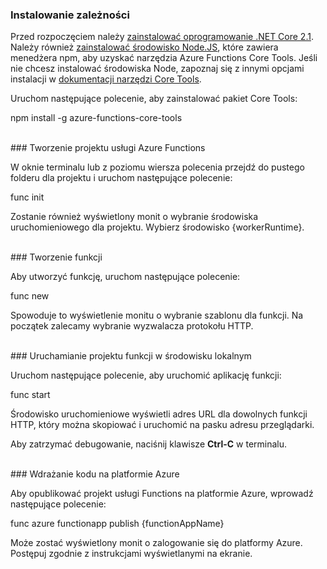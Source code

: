 ### Instalowanie zależności

Przed rozpoczęciem należy <a href="https://go.microsoft.com/fwlink/?linkid=2016373" target="_blank">zainstalować oprogramowanie .NET Core 2.1</a>. Należy również <a href="https://go.microsoft.com/fwlink/?linkid=2016195" target="_blank">zainstalować środowisko Node.JS</a>, które zawiera menedżera npm, aby uzyskać narzędzia Azure Functions Core Tools. Jeśli nie chcesz instalować środowiska Node, zapoznaj się z innymi opcjami instalacji w <a href="https://go.microsoft.com/fwlink/?linkid=2016192" target="_blank">dokumentacji narzędzi Core Tools</a>.

Uruchom następujące polecenie, aby zainstalować pakiet Core Tools:

<MarkdownHighlighter>npm install -g azure-functions-core-tools</MarkdownHighlighter>

<br/>
### Tworzenie projektu usługi Azure Functions

W oknie terminalu lub z poziomu wiersza polecenia przejdź do pustego folderu dla projektu i uruchom następujące polecenie:

<MarkdownHighlighter>func init</MarkdownHighlighter>

Zostanie również wyświetlony monit o wybranie środowiska uruchomieniowego dla projektu. Wybierz środowisko {workerRuntime}.

<br/>
### Tworzenie funkcji

Aby utworzyć funkcję, uruchom następujące polecenie:

<MarkdownHighlighter>func new</MarkdownHighlighter>

Spowoduje to wyświetlenie monitu o wybranie szablonu dla funkcji. Na początek zalecamy wybranie wyzwalacza protokołu HTTP.

<br/>
### Uruchamianie projektu funkcji w środowisku lokalnym

Uruchom następujące polecenie, aby uruchomić aplikację funkcji:

<MarkdownHighlighter>func start</MarkdownHighlighter>

Środowisko uruchomieniowe wyświetli adres URL dla dowolnych funkcji HTTP, który można skopiować i uruchomić na pasku adresu przeglądarki.

Aby zatrzymać debugowanie, naciśnij klawisze **Ctrl-C** w terminalu.

<br/>
### Wdrażanie kodu na platformie Azure

Aby opublikować projekt usługi Functions na platformie Azure, wprowadź następujące polecenie:

<MarkdownHighlighter>func azure functionapp publish {functionAppName}</MarkdownHighlighter>

Może zostać wyświetlony monit o zalogowanie się do platformy Azure. Postępuj zgodnie z instrukcjami wyświetlanymi na ekranie.
